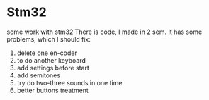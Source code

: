 # Stm32
some work with stm32
There is code, I made in 2 sem. It has some problems, which I should fix:
1) delete one en-coder
2) to do another keyboard
3) add settings before start
4) add semitones
5) try do two-three sounds in one time
6) better buttons treatment
